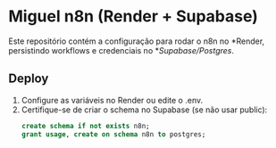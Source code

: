 # Miguel n8n (Render + Supabase)

Este repositório contém a configuração para rodar o n8n no *Render, persistindo workflows e credenciais no **Supabase/Postgres*.

## Deploy

1. Configure as variáveis no Render ou edite o .env.
2. Certifique-se de criar o schema no Supabase (se não usar public):
   ```sql
   create schema if not exists n8n;
   grant usage, create on schema n8n to postgres;
